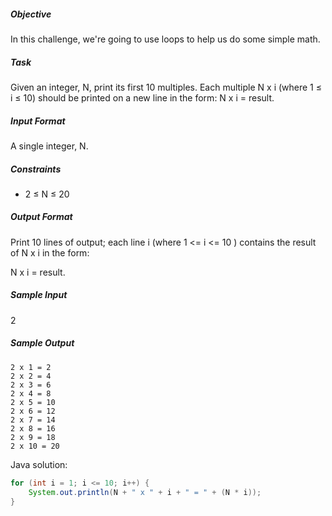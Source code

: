 <h5>Objective</h5>
<p>In this challenge, we're going to use loops to help us do some simple math.</p>
<h5>Task</h5>
<p>Given an integer, N, print its first 10 multiples. Each multiple N x i (where 1 ≤ i ≤ 10) should be printed on a new line in the form: N x i = result.</p>
<h5>Input Format</h5>
<p>A single integer, N.</p>
<h5>Constraints</h5>
<ul>
  <li>2 ≤ N ≤ 20</li>
</ul>
<h5>Output Format</h5>
<p>Print 10 lines of output; each line i (where 1 <= i <= 10 ) contains the result of N x i in the form:</p>
<p>N x i = result.</p>
<h5>Sample Input</h5>
<p>2</p>
<h5>Sample Output</h5>

```
2 x 1 = 2
2 x 2 = 4
2 x 3 = 6
2 x 4 = 8
2 x 5 = 10
2 x 6 = 12
2 x 7 = 14
2 x 8 = 16
2 x 9 = 18
2 x 10 = 20
```
<p>Java solution:</p>

```Java
for (int i = 1; i <= 10; i++) {
    System.out.println(N + " x " + i + " = " + (N * i));
}
```
